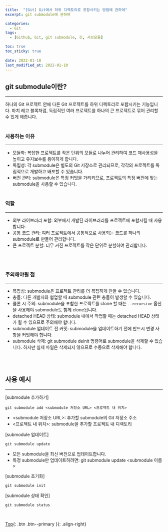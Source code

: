 ```yaml
---
title:  "[Git] Git에서 하위 디렉토리로 포함시키는 방법에 관하여"
excerpt: git submodule에 관하여

categories:
  - Git
tags:
  - [Github, Git, git submodule, 깃, 서브모듈]

toc: true
toc_sticky: true
 
date: 2022-01-10
last_modified_at: 2022-01-10
---
```



## git submodule이란?
---
하나의 Git 프로젝트 안에 다른 Git 프로젝트를 하위 디렉토리로 포함시키는 기능입니다. 마치 레고 블록처럼, 독립적인 여러 프로젝트를 하나의 큰 프로젝트로 묶어 관리할 수 있게 해줍니다.
<br><br>

### 사용하는 이유
---
* 모듈화: 복잡한 프로젝트를 작은 단위의 모듈로 나누어 관리하여 코드 재사용성을 높이고 유지보수를 용이하게 합니다.
* 독립성: 각 submodule은 별도의 Git 저장소로 관리되므로, 각각의 프로젝트를 독립적으로 개발하고 배포할 수 있습니다.
* 버전 관리: submodule은 특정 커밋을 가리키므로, 프로젝트의 특정 버전에 맞는 submodule을 사용할 수 있습니다.
<br><br>

### 역할
---
* 외부 라이브러리 포함: 외부에서 개발된 라이브러리를 프로젝트에 포함시킬 때 사용합니다.
* 공통 코드 관리: 여러 프로젝트에서 공통적으로 사용되는 코드를 하나의 submodule로 만들어 관리합니다.
* 큰 프로젝트 분할: 너무 커진 프로젝트를 작은 단위로 분할하여 관리합니다.

<br><br>

### 주의해야될 점
---
* 복잡성: submodule은 프로젝트 관리를 더 복잡하게 만들 수 있습니다.
* 충돌: 다른 개발자와 협업할 때 submodule 관련 충돌이 발생할 수 있습니다.
* 클론 시 주의: submodule을 포함한 프로젝트를 clone 할 때는 ```--recursive``` 옵션을 사용해야 submodule도 함께 clone됩니다.
* detached HEAD 상태: submodule 내에서 작업할 때는 detached HEAD 상태가 될 수 있으므로 주의해야 합니다.
* submodule 업데이트 전 커밋: submodule을 업데이트하기 전에 반드시 변경 사항을 커밋해야 합니다.
* submodule 삭제: git submodule deinit 명령어로 submodule을 삭제할 수 있습니다. 하지만 실제 파일은 삭제되지 않으므로 수동으로 삭제해야 합니다.

<br><br>

## 사용 예시
---


[submodule 추가하기]
```
git submodule add <submodule 저장소 URL> <프로젝트 내 위치>
```

* <submodule 저장소 URL>: 추가할 submodule의 Git 저장소 주소
* <프로젝트 내 위치>: submodule을 추가할 프로젝트 내 디렉토리<br>


[submodule 업데이트]
```
git submodule update
```

* 모든 submodule을 최신 버전으로 업데이트합니다.
* 특정 submodule만 업데이트하려면: git submodule update <submodule 이름><br>


[submodule 초기화]
```
git submodule init
```

[submodule 상태 확인]
```
git submodule status
```


<br>

[Top](#){: .btn .btn--primary }{: .align-right}